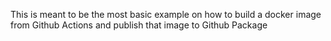 This is meant to be the most basic example on how to build a docker image from Github Actions and publish that image to Github Package
